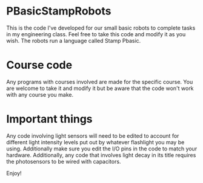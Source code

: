 # PBasicStampRobots
This is the code I've developed for our small basic robots to complete tasks in my engineering class. Feel free to take this code and modify it as you wish. The robots run a language called Stamp Pbasic.

# Course code
Any programs with courses involved are made for the specific course. You are welcome to take it and modify it but be aware that the code won't work with any course you make.

# Important things
Any code involving light sensors will need to be edited to account for different light intensity levels put out by whatever flashlight you may be using. Additionally make sure you edit the I/O pins in the code to match your hardware. Additionally, any code that involves light decay in its title requires the photosensors to be wired with capacitors.

Enjoy!
